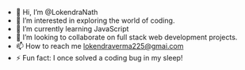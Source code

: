 - 👋 Hi, I’m @LokendraNath
- 👀 I’m interested in exploring the world of coding.
- 🌱 I’m currently learning JavaScript 
- 💞️ I’m looking to collaborate on full stack web development projects.
- 📫 How to reach me lokendraverma225@gmai.com
- ⚡ Fun fact: I once solved a coding bug in my sleep!

<!---
LokendraNath/LokendraNath is a ✨ special ✨ repository because its `README.md` (this file) appears on your GitHub profile.
You can click the Preview link to take a look at your changes.
--->
